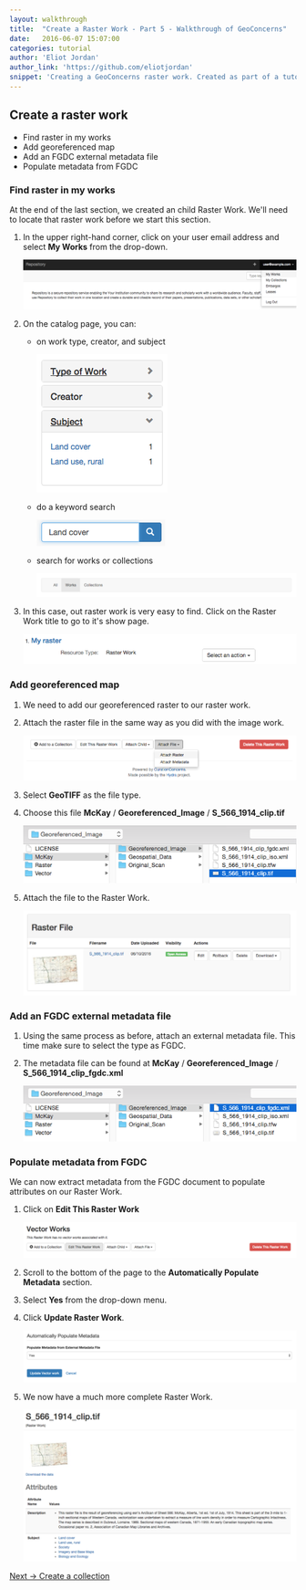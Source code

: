 ```yaml
---
layout: walkthrough
title:  "Create a Raster Work - Part 5 - Walkthrough of GeoConcerns"
date:   2016-06-07 15:07:00
categories: tutorial
author: 'Eliot Jordan'
author_link: 'https://github.com/eliotjordan'
snippet: 'Creating a GeoConcerns raster work. Created as part of a tutorial series given as Walkthrough of GeoConcerns'
---
```


## Create a raster work
  - Find raster in my works
  - Add georeferenced map
  - Add an FGDC external metadata file
  - Populate metadata from FGDC

  
###  Find raster in my works
At the end of the last section, we created an child Raster Work. We'll need to locate that raster work before we start this section.

1. In the upper right-hand corner, click on your user email address and select **My Works** from the drop-down.

   ![my_works](/images/my_works.png)
1. On the catalog page, you can:
   - on work type, creator, and subject

     ![search_facet](/images/search_facet.png)
   - do a keyword search

   	 ![search_keyword](/images/search_keyword.png)
   - search for works or collections

     ![search_type](/images/search_type.png)
1. In this case, out raster work is very easy to find. Click on the Raster Work title to go to it's show page.

   ![search_raster_item](/images/search_raster_item.png)

### Add georeferenced map

1. We need to add our georeferenced raster to our raster work.
1. Attach the raster file in the same way as you did with the image work.

   ![attach_raster_file](/images/attach_raster_file.png)
1. Select **GeoTIFF** as the file type.
1. Choose this file **McKay** / **Georeferenced_Image** / **S_566_1914_clip.tif**

   ![geotiff_path](/images/geotiff_path.png)
1. Attach the file to the Raster Work.

   ![raster_file](/images/raster_file.png)

### Add an FGDC external metadata file

1. Using the same process as before, attach an external metadata file. This time make sure to select the type as FGDC.
1. The metadata file can be found at **McKay** / **Georeferenced_Image** / **S_566_1914_clip_fgdc.xml**

   ![fgdc_path](/images/fgdc_path.png)

### Populate metadata from FGDC
We can now extract metadata from the FGDC document to populate attributes on our Raster Work.

1. Click on **Edit This Raster Work**
   
   ![edit_raster](/images/edit_raster.png)
1. Scroll to the bottom of the page to the **Automatically Populate Metadata** section.
1. Select **Yes** from the drop-down menu.
1. Click **Update Raster Work**.

   ![populate_metadata](/images/populate_metadata.png)
1. We now have a much more complete Raster Work.

   ![raster_work_populated](/images/raster_work_populated.png)

<div class='flash-notice'>
  <a href="{% post_url 2016-06-07-create-a-collection %}">Next → Create a collection</a>
</div>
